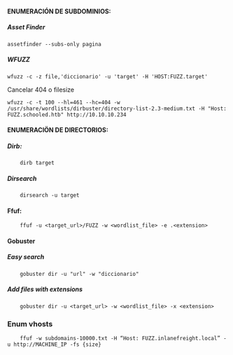 #### ENUMERACIÓN DE SUBDOMINIOS:
##### Asset Finder
    assetfinder --subs-only pagina

##### WFUZZ
    wfuzz -c -z file,'diccionario' -u 'target' -H 'HOST:FUZZ.target'

Cancelar 404 o filesize 

    wfuzz -c -t 100 --hl=461 --hc=404 -w /usr/share/wordlists/dirbuster/directory-list-2.3-medium.txt -H "Host: FUZZ.schooled.htb" http://10.10.10.234

#### ENUMERACIÖN DE DIRECTORIOS:
##### Dirb:
        dirb target
##### Dirsearch

        dirsearch -u target
#### Ffuf:

        ffuf -u <target_url>/FUZZ -w <wordlist_file> -e .<extension> 

#### Gobuster
##### Easy search
        gobuster dir -u "url" -w "diccionario"

##### Add files with extensions

        gobuster dir -u <target_url> -w <wordlist_file> -x <extension>



### Enum vhosts

        ffuf -w subdomains-10000.txt -H “Host: FUZZ.inlanefreight.local” -u http://MACHINE_IP -fs {size}


